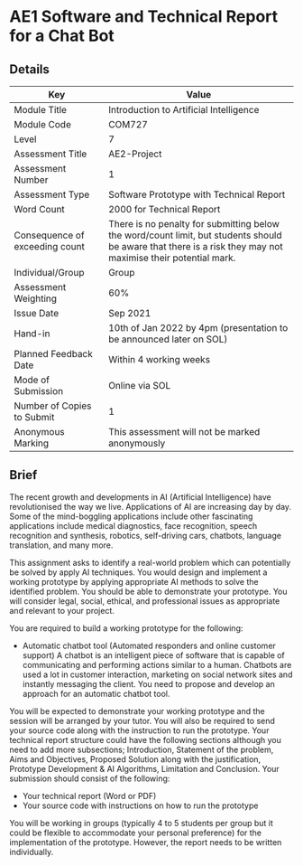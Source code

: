 # AE1 Software and Technical Report for a Chat Bot

## Details

|Key|Value|
|--|--|
| Module Title | Introduction to Artificial Intelligence |
| Module Code | COM727 |
| Level | 7 |
| Assessment Title | AE2-Project |
| Assessment Number | 1 |
| Assessment Type | Software Prototype with Technical Report |
| Word Count | 2000 for Technical Report |
| Consequence of exceeding count | There is no penalty for submitting below the word/count limit, but students should be aware that there is a risk they may not maximise their potential mark. |
| Individual/Group | Group |
| Assessment Weighting | 60% |
| Issue Date | Sep 2021 |
| Hand-in | 10th of Jan 2022 by 4pm (presentation to be announced later on SOL) |
| Planned Feedback Date | Within 4 working weeks |
| Mode of Submission | Online via SOL |
| Number of Copies to Submit | 1 |
| Anonymous Marking | This assessment will not be marked anonymously |


## Brief

The recent growth and developments in AI (Artificial Intelligence) have revolutionised the way we live. Applications of AI are increasing day by day. Some of the mind-boggling applications include other fascinating applications include medical diagnostics, face recognition, speech recognition and synthesis, robotics, self-driving cars, chatbots, language translation, and many more.

This assignment asks to identify a real-world problem which can potentially be solved by apply AI techniques. You would design and implement a working prototype by applying appropriate AI methods to solve the identified problem. You should be able to demonstrate your prototype. You will consider legal, social, ethical, and professional issues as appropriate and relevant to your project.

You are required to build a working prototype for the following:

- Automatic chatbot tool (Automated responders and online customer support) A chatbot is an intelligent piece of software that is capable of communicating and performing actions similar to a human. Chatbots are used a lot in customer interaction, marketing on social network sites and instantly messaging the client. You need to propose and develop an approach for an automatic chatbot tool.

You will be expected to demonstrate your working prototype and the session will be arranged by your tutor. You will also be required to send your source code along with the instruction to run the prototype. Your technical report structure could have the following sections although you need to add more subsections; Introduction, Statement of the problem, Aims and Objectives, Proposed Solution along with the justification, Prototype Development & AI Algorithms, Limitation and Conclusion. Your submission should consist of the following:

- Your technical report (Word or PDF)
- Your source code with instructions on how to run the prototype

You will be working in groups (typically 4 to 5 students per group but it could be flexible to accommodate your personal preference) for the implementation of the prototype. However, the report needs to be written individually.

